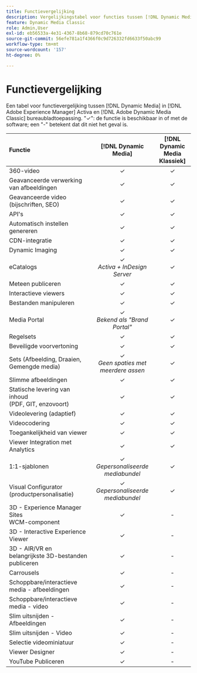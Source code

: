 ```yaml
---
title: Functievergelijking
description: Vergelijkingstabel voor functies tussen [!DNL Dynamic Media] in [!DNL Adobe Experience Manager] Activa en [!DNL Adobe Dynamic Media Classic] bureaubladtoepassing.
feature: Dynamic Media Classic
role: Admin,User
exl-id: eb56533a-4e31-4367-8b68-879cd70c761e
source-git-commit: 56efe781a1f4366f0c9d726332fd6633f50abc99
workflow-type: tm+mt
source-wordcount: '157'
ht-degree: 0%

---
```


# Functievergelijking

Een tabel voor functievergelijking tussen [!DNL Dynamic Media] in [!DNL Adobe Experience Manager] Activa en [!DNL Adobe Dynamic Media Classic] bureaubladtoepassing. &quot;✓&quot;: de functie is beschikbaar in of met de software; een &quot;-&quot; betekent dat dit niet het geval is.

| Functie | [!DNL Dynamic Media] | [!DNL Dynamic Media<br>Klassiek] |
| :--- | :---: | :---: |
| 360-video | ✓ | ✓ |
| Geavanceerde verwerking van afbeeldingen | ✓ | ✓ |
| Geavanceerde video (bijschriften, SEO) | ✓ | ✓ |
| API&#39;s | ✓ | ✓ |
| Automatisch instellen genereren | ✓ | ✓ |
| CDN-integratie | ✓ | ✓ |
| Dynamic Imaging | ✓ | ✓ |
| eCatalogs | ✓<br>*Activa + InDesign Server* | ✓ |
| Meteen publiceren | ✓ | ✓ |
| Interactieve viewers | ✓ | ✓ |
| Bestanden manipuleren | ✓ | ✓ |
| Media Portal | ✓<br>*Bekend als &quot;Brand Portal&quot;* | ✓ |
| Regelsets | ✓ | ✓ |
| Beveiligde voorvertoning | ✓ | ✓ |
| Sets (Afbeelding, Draaien, Gemengde media) | ✓<br>*Geen spaties met meerdere assen* | ✓ |
| Slimme afbeeldingen | ✓ | ✓ |
| Statische levering van inhoud<br>(PDF, GIT, enzovoort) | ✓ | ✓ |
| Videolevering (adaptief) | ✓ | ✓ |
| Videocodering | ✓ | ✓ |
| Toegankelijkheid van viewer | ✓ | ✓ |
| Viewer Integration met Analytics | ✓ | ✓ |
| 1:1-sjablonen | ✓<br>*Gepersonaliseerde mediabundel* | ✓ |
| Visual Configurator<br>(productpersonalisatie) | ✓<br>*Gepersonaliseerde mediabundel* | ✓ |
| 3D - Experience Manager Sites<br>WCM-component | ✓ | - |
| 3D - Interactive Experience Viewer | ✓ | - |
| 3D - AIR/VR en belangrijkste 3D-bestanden publiceren | ✓ | - |
| Carrousels | ✓ | - |
| Schoppbare/interactieve media - afbeeldingen | ✓ | - |
| Schoppbare/interactieve media - video | ✓ | - |
| Slim uitsnijden - Afbeeldingen | ✓ | - |
| Slim uitsnijden - Video | ✓ | - |
| Selectie videominiatuur | ✓ | - |
| Viewer Designer | ✓ | - |
| YouTube Publiceren | ✓ | - |
